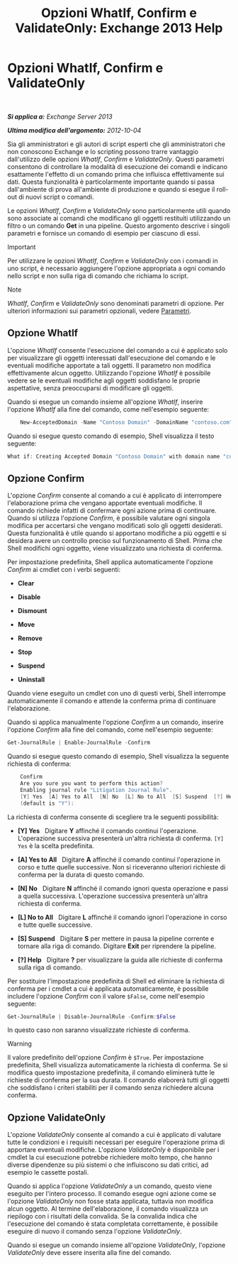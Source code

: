 ﻿---
title: 'Opzioni WhatIf, Confirm e ValidateOnly: Exchange 2013 Help'
TOCTitle: Opzioni WhatIf, Confirm e ValidateOnly
ms:assetid: a850eea7-431e-49c5-b877-1ebde2a2b48f
ms:mtpsurl: https://technet.microsoft.com/it-it/library/Bb124088(v=EXCHG.150)
ms:contentKeyID: 50481364
ms.date: 05/22/2018
mtps_version: v=EXCHG.150
ms.translationtype: MT
---

# Opzioni WhatIf, Confirm e ValidateOnly

 

_**Si applica a:** Exchange Server 2013_

_**Ultima modifica dell'argomento:** 2012-10-04_

Sia gli amministratori e gli autori di script esperti che gli amministratori che non conoscono Exchange e lo scripting possono trarre vantaggio dall'utilizzo delle opzioni *WhatIf*, *Confirm* e *ValidateOnly*. Questi parametri consentono di controllare la modalità di esecuzione dei comandi e indicano esattamente l'effetto di un comando prima che influisca effettivamente sui dati. Questa funzionalità è particolarmente importante quando si passa dall'ambiente di prova all'ambiente di produzione e quando si esegue il roll-out di nuovi script o comandi.

Le opzioni *WhatIf*, *Confirm* e *ValidateOnly* sono particolarmente utili quando sono associate ai comandi che modificano gli oggetti restituiti utilizzando un filtro o un comando **Get** in una pipeline. Questo argomento descrive i singoli parametri e fornisce un comando di esempio per ciascuno di essi.


> [!IMPORTANT]
> Per utilizzare le opzioni <EM>WhatIf</EM>, <EM>Confirm</EM> e <EM>ValidateOnly</EM> con i comandi in uno script, è necessario aggiungere l'opzione appropriata a ogni comando nello script e non sulla riga di comando che richiama lo script.




> [!NOTE]
> <EM>WhatIf</EM>, <EM>Confirm</EM> e <EM>ValidateOnly</EM> sono denominati parametri di opzione. Per ulteriori informazioni sui parametri opzionali, vedere <A href="https://technet.microsoft.com/it-it/library/bb124388(v=exchg.150)">Parametri</A>.



## Opzione WhatIf

L'opzione *WhatIf* consente l'esecuzione del comando a cui è applicato solo per visualizzare gli oggetti interessati dall'esecuzione del comando e le eventuali modifiche apportate a tali oggetti. Il parametro non modifica effettivamente alcun oggetto. Utilizzando l'opzione *WhatIf* è possibile vedere se le eventuali modifiche agli oggetti soddisfano le proprie aspettative, senza preoccuparsi di modificare gli oggetti.

Quando si esegue un comando insieme all'opzione *WhatIf*, inserire l'opzione *WhatIf* alla fine del comando, come nell'esempio seguente:
```powershell
    New-AcceptedDomain -Name "Contoso Domain" -DomainName "contoso.com" -WhatIf 
```
Quando si esegue questo comando di esempio, Shell visualizza il testo seguente:

```powershell
What if: Creating Accepted Domain "Contoso Domain" with domain name "contoso.com".
```

## Opzione Confirm

L'opzione *Confirm* consente al comando a cui è applicato di interrompere l'elaborazione prima che vengano apportate eventuali modifiche. Il comando richiede infatti di confermare ogni azione prima di continuare. Quando si utilizza l'opzione *Confirm*, è possibile valutare ogni singola modifica per accertarsi che vengano modificati solo gli oggetti desiderati. Questa funzionalità è utile quando si apportano modifiche a più oggetti e si desidera avere un controllo preciso sul funzionamento di Shell. Prima che Shell modifichi ogni oggetto, viene visualizzato una richiesta di conferma.

Per impostazione predefinita, Shell applica automaticamente l'opzione *Confirm* ai cmdlet con i verbi seguenti:

  - **Clear**

  - **Disable**

  - **Dismount**

  - **Move**

  - **Remove**

  - **Stop**

  - **Suspend**

  - **Uninstall**

Quando viene eseguito un cmdlet con uno di questi verbi, Shell interrompe automaticamente il comando e attende la conferma prima di continuare l'elaborazione.

Quando si applica manualmente l'opzione *Confirm* a un comando, inserire l'opzione *Confirm* alla fine del comando, come nell'esempio seguente:

```powershell
Get-JournalRule | Enable-JournalRule -Confirm
```

Quando si esegue questo comando di esempio, Shell visualizza la seguente richiesta di conferma:
```powershell
    Confirm
    Are you sure you want to perform this action?
    Enabling journal rule "Litigation Journal Rule".
    [Y] Yes  [A] Yes to All  [N] No  [L] No to All  [S] Suspend  [?] Help
    (default is "Y"):
```

La richiesta di conferma consente di scegliere tra le seguenti possibilità:

  - **\[Y\] Yes**   Digitare **Y** affinché il comando continui l'operazione. L'operazione successiva presenterà un'altra richiesta di conferma. `[Y] Yes` è la scelta predefinita.

  - **\[A\] Yes to All**   Digitare **A** affinché il comando continui l'operazione in corso e tutte quelle successive. Non si riceveranno ulteriori richieste di conferma per la durata di questo comando.

  - **\[N\] No**   Digitare **N** affinché il comando ignori questa operazione e passi a quella successiva. L'operazione successiva presenterà un'altra richiesta di conferma.

  - **\[L\] No to All**   Digitare **L** affinché il comando ignori l'operazione in corso e tutte quelle successive.

  - **\[S\] Suspend**   Digitare **S** per mettere in pausa la pipeline corrente e tornare alla riga di comando. Digitare **Exit** per riprendere la pipeline.

  - **\[?\] Help**   Digitare **?** per visualizzare la guida alle richieste di conferma sulla riga di comando.

Per sostituire l'impostazione predefinita di Shell ed eliminare la richiesta di conferma per i cmdlet a cui è applicata automaticamente, è possibile includere l'opzione *Confirm* con il valore `$False`, come nell'esempio seguente:

```powershell
Get-JournalRule | Disable-JournalRule -Confirm:$False
```

In questo caso non saranno visualizzate richieste di conferma.


> [!WARNING]
> Il valore predefinito dell'opzione <EM>Confirm</EM> è <CODE>$True</CODE>. Per impostazione predefinita, Shell visualizza automaticamente la richiesta di conferma. Se si modifica questo impostazione predefinita, il comando eliminerà tutte le richieste di conferma per la sua durata. Il comando elaborerà tutti gli oggetti che soddisfano i criteri stabiliti per il comando senza richiedere alcuna conferma.



## Opzione ValidateOnly

L'opzione *ValidateOnly* consente al comando a cui è applicato di valutare tutte le condizioni e i requisiti necessari per eseguire l'operazione prima di apportare eventuali modifiche. L'opzione *ValidateOnly* è disponibile per i cmdlet la cui esecuzione potrebbe richiedere molto tempo, che hanno diverse dipendenze su più sistemi o che influiscono su dati critici, ad esempio le cassette postali.

Quando si applica l'opzione *ValidateOnly* a un comando, questo viene eseguito per l'intero processo. Il comando esegue ogni azione come se l'opzione *ValidateOnly* non fosse stata applicata, tuttavia non modifica alcun oggetto. Al termine dell'elaborazione, il comando visualizza un riepilogo con i risultati della convalida. Se la convalida indica che l'esecuzione del comando è stata completata correttamente, è possibile eseguire di nuovo il comando senza l'opzione *ValidateOnly*.

Quando si esegue un comando insieme all'opzione *ValidateOnly*, l'opzione *ValidateOnly* deve essere inserita alla fine del comando.

